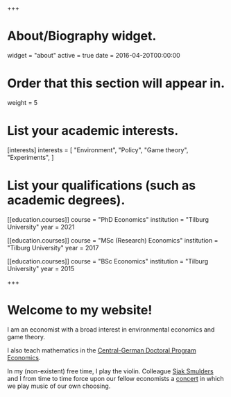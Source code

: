 +++
# About/Biography widget.
widget = "about"
active = true
date = 2016-04-20T00:00:00

# Order that this section will appear in.
weight = 5

# List your academic interests.
[interests]
  interests = [
    "Environment",
    "Policy",
    "Game theory",
    "Experiments",
  ]

# List your qualifications (such as academic degrees).
  
  [[education.courses]]
  course = "PhD Economics"
  institution = "Tilburg University"
  year = 2021
  
[[education.courses]]
  course = "MSc (Research) Economics"
  institution = "Tilburg University"
  year = 2017

[[education.courses]]
  course = "BSc Economics"
  institution = "Tilburg University"
  year = 2015
 
+++

# Welcome to my website!

I am an economist with a broad interest in environmental economics and game theory.

I also teach mathematics in the [Central-German Doctoral Program Economics](http://cgde.wifa.uni-leipzig.de/3257-2/).

In my (non-existent) free time, I play the violin. Colleague [Sjak Smulders](https://research.tilburguniversity.edu/en/persons/sjak-smulders) and I from time to time force upon our fellow economists a [concert](https://twitter.com/TiUEconomics/status/1111204863382380544) in which we play music of our own choosing.
